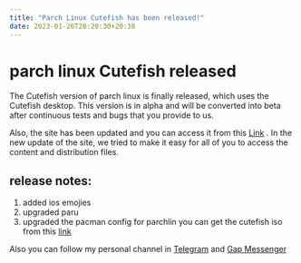 ```yaml
---
title: "Parch Linux Cutefish has been released!"
date: 2023-01-26T26:20:30+20:38
---
```

# parch linux Cutefish released

The Cutefish version of parch linux is finally released, which uses the Cutefish desktop. This version is in alpha and will be converted into beta after continuous tests and bugs that you provide to us.

Also, the site has been updated and you can access it from this [Link](https://parchlinux.ir) .
In the new update of the site, we tried to make it easy for all of you to access the content and distribution files.

## release notes:
1. added ios emojies
2. upgraded paru
3. upgraded the pacman config for parchlin
you can get the cutefish iso from this [link](https://github.com/parchlinux/parch-iso-cutefish/releases/download/2023-01-26.alpha.1/Parchlinux.Cutefish-2023.01.26-x86_64.iso)

Also you can follow my personal channel in [Telegram](https://t.me/behdanisohrab) and [Gap Messenger](https://gap.im/behdanisohrab)

